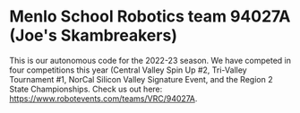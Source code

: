 # Menlo School Robotics team 94027A (Joe's Skambreakers)
This is our autonomous code for the 2022-23 season. We have competed in four competitions this year (Central Valley Spin Up #2, Tri-Valley Tournament #1, NorCal Silicon Valley Signature Event, and the Region 2 State Championships. 
Check us out here: https://www.robotevents.com/teams/VRC/94027A.

